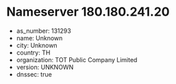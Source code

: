 # Nameserver 180.180.241.20

* as_number: 131293
* name: Unknown
* city: Unknown
* country: TH
* organization: TOT Public Company Limited
* version: UNKNOWN
* dnssec: true

